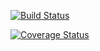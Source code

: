 [![Build Status](https://travis-ci.org/jonasschnelli/libbtc.svg?branch=master)](https://travis-ci.org/jonasschnelli/libbtc)

[![Coverage Status](https://coveralls.io/repos/jonasschnelli/libbtc/badge.svg?branch=master&service=github)](https://coveralls.io/github/jonasschnelli/libbtc?branch=master)

